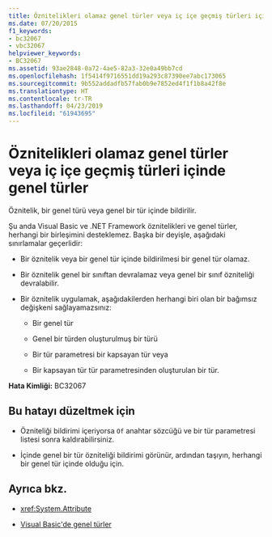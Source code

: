 ```yaml
---
title: Öznitelikleri olamaz genel türler veya iç içe geçmiş türleri içinde genel türler
ms.date: 07/20/2015
f1_keywords:
- bc32067
- vbc32067
helpviewer_keywords:
- BC32067
ms.assetid: 93ae2848-0a72-4ae5-82a3-32e0a49bb7cd
ms.openlocfilehash: 1f5414f9716551dd19a293c87390ee7abc173065
ms.sourcegitcommit: 9b552addadfb57fab0b9e7852ed4f1f1b8a42f8e
ms.translationtype: HT
ms.contentlocale: tr-TR
ms.lasthandoff: 04/23/2019
ms.locfileid: "61943695"
---
```

# <a name="attributes-cannot-be-generics-or-types-nested-inside-generics"></a>Öznitelikleri olamaz genel türler veya iç içe geçmiş türleri içinde genel türler
Öznitelik, bir genel türü veya genel bir tür içinde bildirilir.  
  
 Şu anda Visual Basic ve .NET Framework öznitelikleri ve genel türler, herhangi bir birleşimini desteklemez. Başka bir deyişle, aşağıdaki sınırlamalar geçerlidir:  
  
-   Bir öznitelik veya bir genel tür içinde bildirilmesi bir genel tür olamaz.  
  
-   Bir öznitelik genel bir sınıftan devralamaz veya genel bir sınıf özniteliği devralabilir.  
  
-   Bir öznitelik uygulamak, aşağıdakilerden herhangi biri olan bir bağımsız değişkeni sağlayamazsınız:  
  
    -   Bir genel tür  
  
    -   Genel bir türden oluşturulmuş bir türü  
  
    -   Bir tür parametresi bir kapsayan tür veya  
  
    -   Bir kapsayan tür tür parametresinden oluşturulan bir tür.  
  
 **Hata Kimliği:** BC32067  
  
## <a name="to-correct-this-error"></a>Bu hatayı düzeltmek için  
  
-   Özniteliği bildirimi içeriyorsa `Of` anahtar sözcüğü ve bir tür parametresi listesi sonra kaldırabilirsiniz.  
  
-   İçinde genel bir tür özniteliği bildirimi görünür, ardından taşıyın, herhangi bir genel tür içinde olduğu için.  
  
## <a name="see-also"></a>Ayrıca bkz.

- <xref:System.Attribute>

- [Visual Basic'de genel türler](../../visual-basic/programming-guide/language-features/data-types/generic-types.md)
